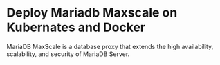 Deploy Mariadb Maxscale on Kubernates and Docker
=============

MariaDB MaxScale is a database proxy that extends the high availability, scalability, and security of MariaDB Server.
